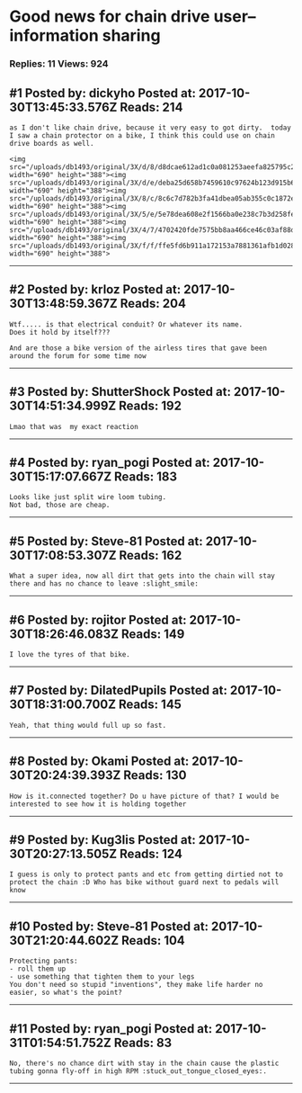 # Good news for chain drive user&ndash;information sharing

### Replies: 11 Views: 924

## \#1 Posted by: dickyho Posted at: 2017-10-30T13:45:33.576Z Reads: 214

```
as I don't like chain drive, because it very easy to got dirty.  today I saw a chain protector on a bike, I think this could use on chain drive boards as well.

<img src="/uploads/db1493/original/3X/d/8/d8dcae612ad1c0a081253aeefa825795c246ad97.jpg" width="690" height="388"><img src="/uploads/db1493/original/3X/d/e/deba25d658b7459610c97624b123d915b60eef23.jpg" width="690" height="388"><img src="/uploads/db1493/original/3X/8/c/8c6c7d782b3fa41dbea05ab355c0c1872e9759de.jpg" width="690" height="388"><img src="/uploads/db1493/original/3X/5/e/5e78dea608e2f1566ba0e238c7b3d258fe0975cf.jpg" width="690" height="388"><img src="/uploads/db1493/original/3X/4/7/4702420fde7575bb8aa466ce46c03af88d61a737.jpg" width="690" height="388"><img src="/uploads/db1493/original/3X/f/f/ffe5fd6b911a172153a7881361afb1d0281264c2.jpg" width="690" height="388">
```

---
## \#2 Posted by: krloz Posted at: 2017-10-30T13:48:59.367Z Reads: 204

```
Wtf..... is that electrical conduit? Or whatever its name.
Does it hold by itself???

And are those a bike version of the airless tires that gave been around the forum for some time now
```

---
## \#3 Posted by: ShutterShock Posted at: 2017-10-30T14:51:34.999Z Reads: 192

```
Lmao that was  my exact reaction
```

---
## \#4 Posted by: ryan_pogi Posted at: 2017-10-30T15:17:07.667Z Reads: 183

```
Looks like just split wire loom tubing.
Not bad, those are cheap.
```

---
## \#5 Posted by: Steve-81 Posted at: 2017-10-30T17:08:53.307Z Reads: 162

```
What a super idea, now all dirt that gets into the chain will stay there and has no chance to leave :slight_smile:
```

---
## \#6 Posted by: rojitor Posted at: 2017-10-30T18:26:46.083Z Reads: 149

```
I love the tyres of that bike.
```

---
## \#7 Posted by: DilatedPupils Posted at: 2017-10-30T18:31:00.700Z Reads: 145

```
Yeah, that thing would full up so fast.
```

---
## \#8 Posted by: Okami Posted at: 2017-10-30T20:24:39.393Z Reads: 130

```
How is it.connected together? Do u have picture of that? I would be interested to see how it is holding together
```

---
## \#9 Posted by: Kug3lis Posted at: 2017-10-30T20:27:13.505Z Reads: 124

```
I guess is only to protect pants and etc from getting dirtied not to protect the chain :D Who has bike without guard next to pedals will know
```

---
## \#10 Posted by: Steve-81 Posted at: 2017-10-30T21:20:44.602Z Reads: 104

```
Protecting pants:
- roll them up
- use something that tighten them to your legs
You don't need so stupid "inventions", they make life harder no easier, so what's the point?
```

---
## \#11 Posted by: ryan_pogi Posted at: 2017-10-31T01:54:51.752Z Reads: 83

```
No, there's no chance dirt with stay in the chain cause the plastic tubing gonna fly-off in high RPM :stuck_out_tongue_closed_eyes:.
```

---
